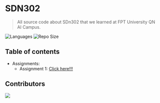 # SDN302

> All source code about SDn302 that we learned at FPT University QN AI Campus.

![Languages](https://img.shields.io/github/languages/top/fptqnk17/SDN302?style=flat)
![Repo Size](https://img.shields.io/github/repo-size/fptqnk17/SDN302?style=flat)

## Table of contents

- Assignments:
  - Assignment 1: [Click here!!!](Assignments/Assignment%201/README.md)

## Contributors

<a href="https://github.com/fptqnk17/SDN302/graphs/contributors">
  <img src="https://contrib.rocks/image?repo=fptqnk17/SDN302" />
</a>
